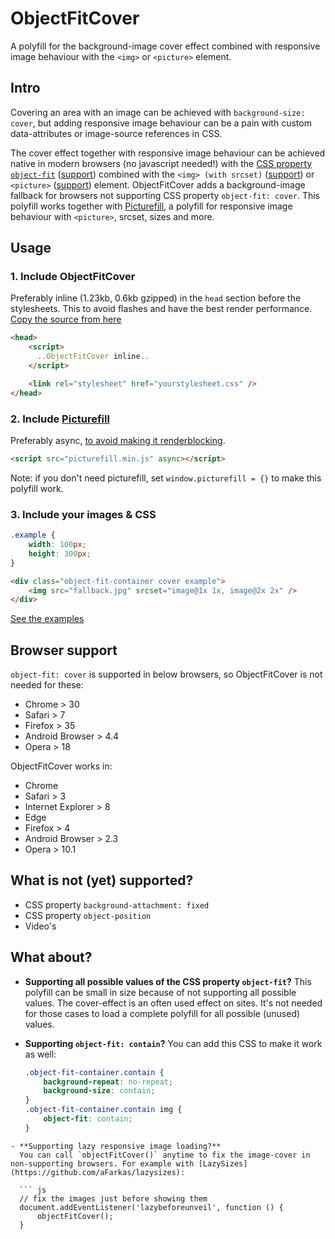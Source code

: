 # ObjectFitCover
A polyfill for the background-image cover effect combined with responsive image behaviour with the `<img>` or `<picture>` element.

## Intro
Covering an area with an image can be achieved with `background-size: cover`, but adding responsive image behaviour can be a pain with custom data-attributes or image-source references in CSS.

The cover effect together with responsive image behaviour can be achieved native in modern browsers (no javascript needed!) with the [CSS property `object-fit`](https://developer.mozilla.org/nl/docs/Web/CSS/object-fit) ([support](http://caniuse.com/#search=object-fit)) combined with the `<img> (with srcset)` ([support](http://caniuse.com/#search=srcset)) or `<picture>` ([support](http://caniuse.com/#search=picture)) element.
ObjectFitCover adds a background-image fallback for browsers not supporting CSS property `object-fit: cover`. This polyfill works together with [Picturefill](https://github.com/scottjehl/picturefill), a polyfill for responsive image behaviour with `<picture>`, srcset, sizes and more.

## Usage

### 1. Include ObjectFitCover
Preferably inline (1.23kb, 0.6kb gzipped) in the `head` section before the stylesheets. This to avoid flashes and have the best render performance. [Copy the source from here]()


```html
<head>
    <script>
      ..ObjectFitCover inline..
    </script>

    <link rel="stylesheet" href="yourstylesheet.css" />
</head>
```

### 2. Include [Picturefill](https://github.com/scottjehl/picturefill/)
Preferably async, [to avoid making it renderblocking](https://developers.google.com/speed/docs/insights/BlockingJS).

```html
<script src="picturefill.min.js" async></script>
```
Note: if you don't need picturefill, set `window.picturefill = {}` to make this polyfill work.

### 3. Include your images & CSS
```css
.example {
    width: 100px;
    height: 300px;
}
```

```html
<div class="object-fit-container cover example">
    <img src="fallback.jpg" srcset="image@1x 1x, image@2x 2x" />
</div>
```
[See the examples](http://roelfjan.github.io/object-fit-cover/)

## Browser support
`object-fit: cover` is supported in below browsers, so ObjectFitCover is not needed for these:
- Chrome > 30
- Safari > 7
- Firefox > 35
- Android Browser > 4.4
- Opera > 18

ObjectFitCover works in:
- Chrome
- Safari > 3
- Internet Explorer > 8
- Edge
- Firefox > 4
- Android Browser > 2.3
- Opera > 10.1

## What is not (yet) supported?
- CSS property `background-attachment: fixed`
- CSS property `object-position`
- Video's

## What about?
- **Supporting all possible values of the CSS property `object-fit`?**
  This polyfill can be small in size because of not supporting all possible values. The cover-effect is an often used effect on sites. It's not needed for those cases to load a complete polyfill for all possible (unused) values.

- **Supporting `object-fit: contain`?**
  You can add this CSS to make it work as well:
  ```css
  .object-fit-container.contain {
      background-repeat: no-repeat;
      background-size: contain;
  }
  .object-fit-container.contain img {
      object-fit: contain;
  }
```
- **Supporting lazy responsive image loading?**
  You can call `objectFitCover()` anytime to fix the image-cover in non-supporting browsers. For example with [LazySizes](https://github.com/aFarkas/lazysizes):

  ``` js
  // fix the images just before showing them
  document.addEventListener('lazybeforeunveil', function () {
      objectFitCover();
  }
```
